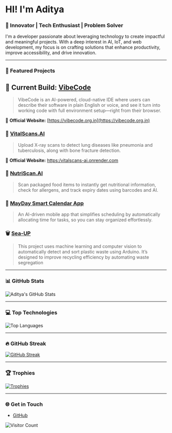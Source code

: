 
# HI! I'm Aditya

### 🚀 Innovator | Tech Enthusiast | Problem Solver

I'm a developer passionate about leveraging technology to create impactful and meaningful projects. With a deep interest in AI, IoT, and web development, my focus is on crafting solutions that enhance productivity, improve accessibility, and drive innovation.



---



### 🌟 **Featured Projects**



## 🚀 Current Build: [VibeCode](https://github.com/BENi-Aditya/VibeCode-MVP)

> VibeCode is an AI-powered, cloud-native IDE where users can describe their software in plain English or voice, and see it turn into working code with full environment setup—right from their browser.

🔗 **Official Website:** [https://vibecode.org.in](https://vibecode.org.in)


### 🔬 [VitalScans.AI](https://github.com/BENi-Aditya/VitalScans.AI)
> Upload X-ray scans to detect lung diseases like pneumonia and tuberculosis, along with bone fracture detection.

🔗 **Official Website:** [https:/vitalscans-ai.onrender.com](https://vitalscans-ai.onrender.com)


### 🥗 [NutriScan.AI](https://github.com/BENi-Aditya/BENi_AI_Nutritional_Tracker)
> Scan packaged food items to instantly get nutritional information, check for allergens, and track expiry dates using barcodes and AI.

### 📆 [**MayDay Smart Calendar App**](https://github.com/BENi-Aditya/Calendar_app)
> An AI-driven mobile app that simplifies scheduling by automatically allocating time for tasks, so you can stay organized effortlessly.

### 🗑️ [**Sea-UP**](https://github.com/BENi-Aditya/Waste-Segregation-with-Roboflow-and-Arduino)  
> This project uses machine learning and computer vision to automatically detect and sort plastic waste using Arduino. It’s designed to improve recycling efficiency by automating waste segregation


---



  


### 📊 **GitHub Stats**

![Aditya's GitHub Stats](https://github-readme-stats.vercel.app/api?username=BENi-Aditya&show_icons=true&theme=vue-dark)

---

### 💻 **Top Technologies**

![Top Languages](https://github-readme-stats.vercel.app/api/top-langs/?username=BENi-Aditya&layout=compact&theme=vue-dark)

---

### 🔥 **GitHub Streak**

[![GitHub Streak](https://github-readme-streak-stats.herokuapp.com/?user=BENi-Aditya&theme=vue-dark)](https://git.io/streak-stats)

---

### 🏆 **Trophies**

[![Trophies](https://github-profile-trophy.vercel.app/?username=BENi-Aditya&theme=vue-dark)](https://github.com/ryo-ma/github-profile-trophy)

---

### 🌐 **Get in Touch**
- [GitHub](https://github.com/BENi-Aditya)

![Visitor Count](https://komarev.com/ghpvc/?username=BENi-Aditya&color=blue)
